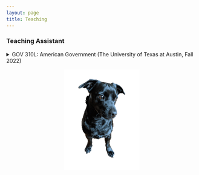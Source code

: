 ```yaml
---
layout: page
title: Teaching
---
```


<div>
  <h3>Teaching Assistant</h3>
  <details>
  <summary>
   GOV 310L: American Government (The University of Texas at Austin, Fall 2022)
  </summary>
  <p>
    Web-based course on the topic of American Government with over 1,000 students <br>
    Individually managed approximately 150 students <br>
    Regularly hosted exam review sessions, conducted office hours, and graded exams/essays
  </p>
  </details>

  <p style="text-align:center;"><img src="/assets/img/orion_my_dog_gif.gif" alt="my dog" width="200" height="auto"></p>
</div>

